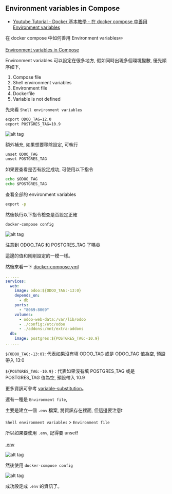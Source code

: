 ## Environment variables in Compose

* [Youtube Tutorial - Docker 基本教學 - 在 docker compose 中善用 Environment variables]()

在 docker compose 中如何善用 Environment variables:pencil2:

[Environment variables in Compose](https://docs.docker.com/compose/environment-variables/#substitute-environment-variables-in-compose-files)

Environment variables 可以設定在很多地方, 假如同時出現多個環境變數, 優先順序如下,

1. Compose file
2. Shell environment variables
3. Environment file
4. Dockerfile
5. Variable is not defined

先來看 `Shell environment variables`

```cmd
export ODOO_TAG=12.0
export POSTGRES_TAG=10.9
```

![alt tag](https://i.imgur.com/5tBbt2c.png)

額外補充, 如果想要移除設定, 可執行

```cmd
unset ODOO_TAG
unset POSTGRES_TAG
```

如果要查看是否有設定成功, 可使用以下指令

```cmd
echo $ODOO_TAG
echo $POSTGRES_TAG
```

查看全部的 environment variables

```cmd
export -p
```

然後執行以下指令檢查是否設定正確

```cmd
docker-compose config
```

![alt tag](https://i.imgur.com/cTc0KtV.png)

注意到 ODOO_TAG 和 POSTGRES_TAG 了嗎:smile:

這邊的值和剛剛設定的一模一樣。

然後來看一下 [docker-compose.yml](https://github.com/twtrubiks/docker-tutorial/blob/master/docker-env-tutorial/docker-compose.yml)

```yml
......
services:
  web:
    image: odoo:${ODOO_TAG:-13:0}
    depends_on:
      - db
    ports:
      - "8069:8069"
    volumes:
      - odoo-web-data:/var/lib/odoo
      - ./config:/etc/odoo
      - ./addons:/mnt/extra-addons
  db:
    image: postgres:${POSTGRES_TAG:-10.9}
......
```

`${ODOO_TAG:-13:0}`: 代表如果沒有填 ODOO_TAG 或是 ODOO_TAG 值為空, 預設帶入 13:0

`${POSTGRES_TAG:-10.9}` : 代表如果沒有填 POSTGRES_TAG 或是 POSTGRES_TAG 值為空, 預設帶入 10.9

更多資訊可參考 [variable-substitution](https://docs.docker.com/compose/compose-file/#variable-substitution#variable-substitution)。

還有一種是 `Environment file`,

主要是建立一個 `.env` 檔案, 將資訊存在裡面, 但這邊要注意:exclamation:

`Shell environment variables` > `Environment file`

所以如果要使用 `.env`, 記得要 unset:exclamation:

[.env](https://github.com/twtrubiks/docker-tutorial/blob/master/docker-env-tutorial/.env)

![alt tag](https://i.imgur.com/J0jRsld.png)

然後使用 `docker-compose config`

![alt tag](https://i.imgur.com/S0kWOsn.png)

成功設定成 `.env` 的資訊了。
